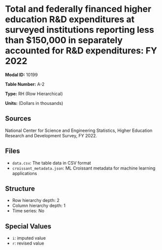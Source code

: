 # Total and federally financed higher education R&D expenditures at surveyed institutions reporting less than $150,000 in separately accounted for R&D expenditures: FY 2022

**Modal ID:** 10199

**Table Number:** A-2

**Type:** RH (Row Hierarchical)

**Units:** (Dollars in thousands)

## Sources

National Center for Science and Engineering Statistics, Higher Education Research and Development Survey, FY 2022.

## Files

- `data.csv`: The table data in CSV format
- `croissant_metadata.json`: ML Croissant metadata for machine learning applications

## Structure

- Row hierarchy depth: 2
- Column hierarchy depth: 1
- Time series: No

## Special Values

- `i`: imputed value
- `r`: revised value
